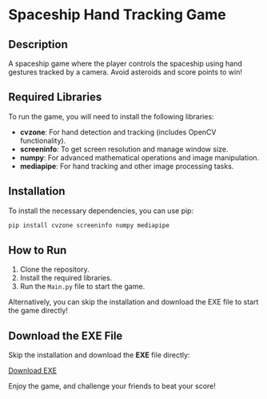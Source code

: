 # Spaceship Hand Tracking Game

## Description

A spaceship game where the player controls the spaceship using hand gestures tracked by a camera. Avoid asteroids and score points to win!

## Required Libraries

To run the game, you will need to install the following libraries:

- **cvzone**: For hand detection and tracking (includes OpenCV functionality).
- **screeninfo**: To get screen resolution and manage window size.
- **numpy**: For advanced mathematical operations and image manipulation.
- **mediapipe**: For hand tracking and other image processing tasks.

## Installation

To install the necessary dependencies, you can use pip:
```bash
pip install cvzone screeninfo numpy mediapipe
```
## How to Run

1. Clone the repository.
2. Install the required libraries.
3. Run the `Main.py` file to start the game.

Alternatively, you can skip the installation and download the EXE file to start the game directly!

## Download the EXE File

Skip the installation and download the **EXE** file directly:

[Download EXE](https://www.dropbox.com/scl/fi/k6bkgnbdpeojii88nh4q0/Spaceship-Game-v3.exe?rlkey=977gi1vu8krx1ytts2o3lomq1&st=30xoorkc&dl=0)

Enjoy the game, and challenge your friends to beat your score!


